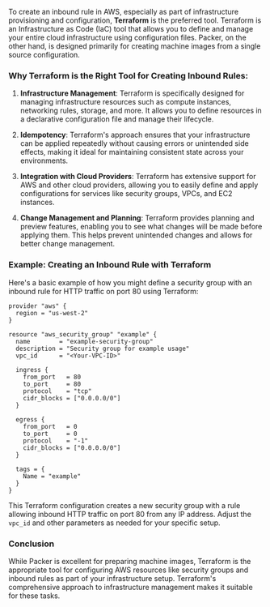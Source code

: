 To create an inbound rule in AWS, especially as part of infrastructure provisioning and configuration, **Terraform** is the preferred tool. Terraform is an Infrastructure as Code (IaC) tool that allows you to define and manage your entire cloud infrastructure using configuration files. Packer, on the other hand, is designed primarily for creating machine images from a single source configuration.

### Why Terraform is the Right Tool for Creating Inbound Rules:

1. **Infrastructure Management**: Terraform is specifically designed for managing infrastructure resources such as compute instances, networking rules, storage, and more. It allows you to define resources in a declarative configuration file and manage their lifecycle.

2. **Idempotency**: Terraform's approach ensures that your infrastructure can be applied repeatedly without causing errors or unintended side effects, making it ideal for maintaining consistent state across your environments.

3. **Integration with Cloud Providers**: Terraform has extensive support for AWS and other cloud providers, allowing you to easily define and apply configurations for services like security groups, VPCs, and EC2 instances.

4. **Change Management and Planning**: Terraform provides planning and preview features, enabling you to see what changes will be made before applying them. This helps prevent unintended changes and allows for better change management.

### Example:  Creating an Inbound Rule with Terraform

Here's a basic example of how you might define a security group with an inbound rule for HTTP traffic on port 80 using Terraform:

```hcl
provider "aws" {
  region = "us-west-2"
}

resource "aws_security_group" "example" {
  name        = "example-security-group"
  description = "Security group for example usage"
  vpc_id      = "<Your-VPC-ID>"

  ingress {
    from_port   = 80
    to_port     = 80
    protocol    = "tcp"
    cidr_blocks = ["0.0.0.0/0"]
  }

  egress {
    from_port   = 0
    to_port     = 0
    protocol    = "-1"
    cidr_blocks = ["0.0.0.0/0"]
  }

  tags = {
    Name = "example"
  }
}
```

This Terraform configuration creates a new security group with a rule allowing inbound HTTP traffic on port 80 from any IP address. Adjust the `vpc_id` and other parameters as needed for your specific setup.

### Conclusion

While Packer is excellent for preparing machine images, Terraform is the appropriate tool for configuring AWS resources like security groups and inbound rules as part of your infrastructure setup. Terraform's comprehensive approach to infrastructure management makes it suitable for these tasks.
